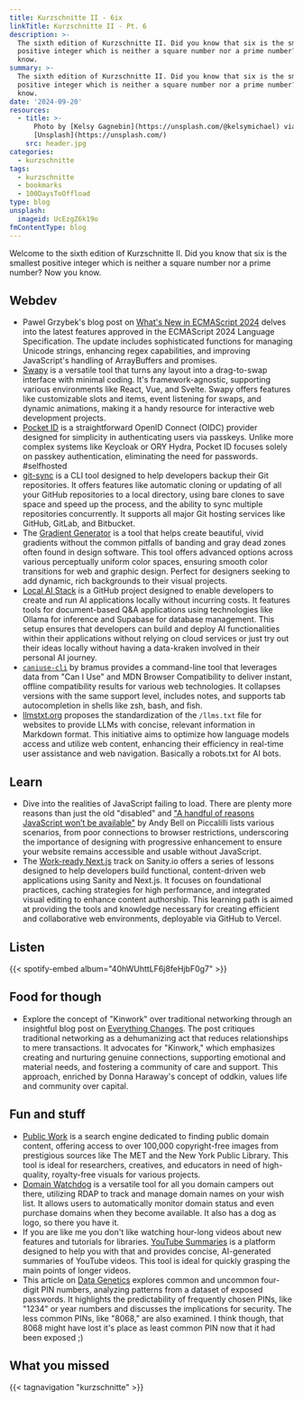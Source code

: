 ```yaml
---
title: Kurzschnitte II - 6ix
linkTitle: Kurzschnitte II - Pt. 6
description: >-
  The sixth edition of Kurzschnitte II. Did you know that six is the smallest
  positive integer which is neither a square number nor a prime number? Now you
  know.
summary: >-
  The sixth edition of Kurzschnitte II. Did you know that six is the smallest
  positive integer which is neither a square number nor a prime number? Now you
  know.
date: '2024-09-20'
resources:
  - title: >-
      Photo by [Kelsy Gagnebin](https://unsplash.com/@kelsymichael) via
      [Unsplash](https://unsplash.com/)
    src: header.jpg
categories:
  - kurzschnitte
tags:
  - kurzschnitte
  - bookmarks
  - 100DaysToOffload
type: blog
unsplash:
  imageid: UcEzgZ6k19o
fmContentType: blog
---
```


Welcome to the sixth edition of Kurzschnitte II. Did you know that six is the smallest positive integer which is neither a square number nor a prime number? Now you know.

## Webdev

- Pawel Grzybek's blog post on [What's New in ECMAScript 2024](https://pawelgrzybek.com/whats-new-in-ecmascript-2024/) delves into the latest features approved in the ECMAScript 2024 Language Specification. The update includes sophisticated functions for managing Unicode strings, enhancing regex capabilities, and improving JavaScript's handling of ArrayBuffers and promises.
- [Swapy](https://swapy.tahazsh.com/) is a versatile tool that turns any layout into a drag-to-swap interface with minimal coding. It's framework-agnostic, supporting various environments like React, Vue, and Svelte. Swapy offers features like customizable slots and items, event listening for swaps, and dynamic animations, making it a handy resource for interactive web development projects.
- [Pocket ID](https://github.com/stonith404/pocket-id) is a straightforward OpenID Connect (OIDC) provider designed for simplicity in authenticating users via passkeys. Unlike more complex systems like Keycloak or ORY Hydra, Pocket ID focuses solely on passkey authentication, eliminating the need for passwords. #selfhosted
- [git-sync](https://github.com/AkashRajpurohit/git-sync) is a CLI tool designed to help developers backup their Git repositories. It offers features like automatic cloning or updating of all your GitHub repositories to a local directory, using bare clones to save space and speed up the process, and the ability to sync multiple repositories concurrently. It supports all major Git hosting services like GitHub, GitLab, and Bitbucket.
- The [Gradient Generator](https://www.learnui.design/tools/gradient-generator.html) is a tool that helps create beautiful, vivid gradients without the common pitfalls of banding and gray dead zones often found in design software. This tool offers advanced options across various perceptually uniform color spaces, ensuring smooth color transitions for web and graphic design. Perfect for designers seeking to add dynamic, rich backgrounds to their visual projects.
- [Local AI Stack](https://github.com/ykhli/local-ai-stack) is a GitHub project designed to enable developers to create and run AI applications locally without incurring costs. It features tools for document-based Q&A applications using technologies like Ollama for inference and Supabase for database management. This setup ensures that developers can build and deploy AI functionalities within their applications without relying on cloud services or just try out their ideas locally without having a data-kraken involved in their personal AI journey.
- [`caniuse-cli`](https://github.com/bramus/caniuse-cli) by bramus provides a command-line tool that leverages data from "Can I Use" and MDN Browser Compatibility to deliver instant, offline compatibility results for various web technologies. It collapses versions with the same support level, includes notes, and supports tab autocompletion in shells like zsh, bash, and fish.
- [llmstxt.org](https://llmstxt.org/) proposes the standardization of the `/llms.txt` file for websites to provide LLMs with concise, relevant information in Markdown format. This initiative aims to optimize how language models access and utilize web content, enhancing their efficiency in real-time user assistance and web navigation. Basically a robots.txt for AI bots. 

## Learn

- Dive into the realities of JavaScript failing to load. There are plenty more reasons than just the old "disabled" and ["A handful of reasons JavaScript won’t be available"](https://piccalil.li/blog/a-handful-of-reasons-javascript-wont-be-available/) by Andy Bell on Piccalilli lists various scenarios, from poor connections to browser restrictions, underscoring the importance of designing with progressive enhancement to ensure your website remains accessible and usable without JavaScript.
- The [Work-ready Next.js](https://www.sanity.io/learn/track/work-ready-next-js) track on Sanity.io offers a series of lessons designed to help developers build functional, content-driven web applications using Sanity and Next.js. It focuses on foundational practices, caching strategies for high performance, and integrated visual editing to enhance content authorship. This learning path is aimed at providing the tools and knowledge necessary for creating efficient and collaborative web environments, deployable via GitHub to Vercel.

## Listen

{{< spotify-embed album="40hWUhttLF6j8feHjbF0g7" >}}

## Food for though

- Explore the concept of "Kinwork" over traditional networking through an insightful blog post on [Everything Changes](https://everythingchanges.us/blog/make-kin-not-nets/). The post critiques traditional networking as a dehumanizing act that reduces relationships to mere transactions. It advocates for "Kinwork," which emphasizes creating and nurturing genuine connections, supporting emotional and material needs, and fostering a community of care and support. This approach, enriched by Donna Haraway's concept of oddkin, values life and community over capital.

## Fun and stuff

- [Public Work](https://public.work/) is a search engine dedicated to finding public domain content, offering access to over 100,000 copyright-free images from prestigious sources like The MET and the New York Public Library. This tool is ideal for researchers, creatives, and educators in need of high-quality, royalty-free visuals for various projects.
- [Domain Watchdog](https://github.com/maelgangloff/domain-watchdog) is a versatile tool for all you domain campers out there, utilizing RDAP to track and manage domain names on your wish list. It allows users to automatically monitor domain status and even purchase domains when they become available. It also has a dog as logo, so there you have it.
- If you are like me you don't like watching hour-long videos about new features and tutorials for libraries. [YouTube Summaries](https://www.youtubesummaries.com/) is a platform designed to help you with that and provides concise, AI-generated summaries of YouTube videos. This tool is ideal for quickly grasping the main points of longer videos.
- This article on [Data Genetics](http://datagenetics.com/blog/september32012/index.html) explores common and uncommon four-digit PIN numbers, analyzing patterns from a dataset of exposed passwords. It highlights the predictability of frequently chosen PINs, like "1234" or year numbers and discusses the implications for security. The less common PINs, like "8068," are also examined. I think though, that 8068 might have lost it's place as least common PIN now that it had been exposed ;)

## What you missed

{{< tagnavigation "kurzschnitte" >}}
